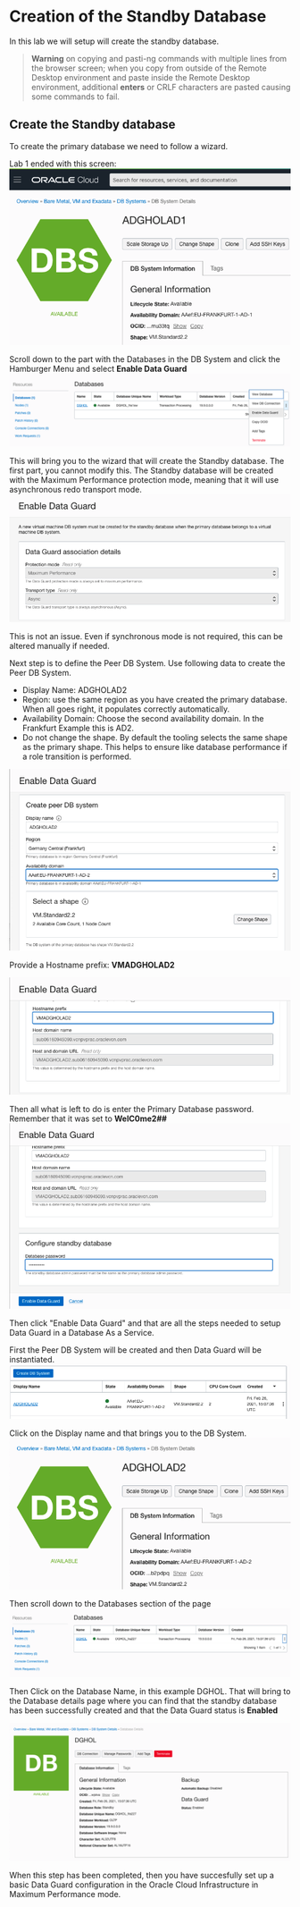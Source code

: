 # Creation of the Standby Database

In this lab we will setup will create the standby database.


> **Warning** on copying and pasti-ng commands with multiple lines from the browser screen; when you copy from outside of the Remote Desktop environment and paste inside the Remote Desktop environment, additional **enters** or CRLF characters are pasted causing some commands to fail. 


## Create the Standby database

To create the primary database we need to follow a wizard. 

Lab 1 ended with this screen:
![](./images/Create-dbcs-prim-11.png)

Scroll down to the part with the Databases in the DB System and click the Hamburger Menu and select **Enable Data Guard**
![](./images/Create-stby-DB-01.png)

This will bring you to the wizard that will create the Standby database. The first part, you cannot modify this. The Standby database will be created with the Maximum Performance protection mode, meaning that it will use asynchronous redo transport mode. 
![](./images/Create-stby-DB-02.png)

This is not an issue. Even if synchronous mode is not required, this can be altered manually if needed.

Next step is to define the Peer DB System.
Use following data to create the Peer DB System.
* Display Name: ADGHOLAD2
* Region: use the same region as you have created the primary database. When all goes right, it populates correctly automatically.
* Availability Domain: Choose the second availability domain. In the Frankfurt Example this is AD2.
* Do not change the shape. By default the tooling selects the same shape as the primary shape. This helps to ensure like database performance if a role transition is performed.

![](./images/Create-stby-DB-03.png)

Provide a Hostname prefix: **VMADGHOLAD2**

![](./images/Create-stby-DB-04.png)

Then all what is left to do is enter the Primary Database password.
Remember that it was set to **WelC0me2##**
![](./images/Create-stby-DB-05.png)

Then click "Enable Data Guard" and that are all the steps needed to setup Data Guard in a Database As a Service.

First the Peer DB System will be created and then Data Guard will be instantiated.
![](./images/Create-stby-DB-06.png)

Click on the Display name and that brings you to the DB System.
![](./images/Create-stby-DB-07.png)

Then scroll down to the Databases section of the page
![](./images/Create-stby-DB-08.png)

Then Click on the Database Name, in this example DGHOL.
That will bring to the Database details page where you can find that the standby database has been successfully created and that the Data Guard status is **Enabled**

![](./images/Create-stby-DB-09.png)

When this step has been completed, then you have succesfully set up a basic Data Guard configuration in the Oracle Cloud Infrastructure in Maximum Performance mode.

